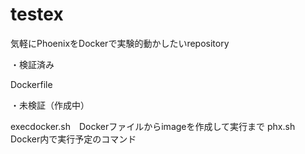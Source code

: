 # testex
気軽にPhoenixをDockerで実験的動かしたいrepository

・検証済み

Dockerfile
 
・未検証（作成中）

execdocker.sh　Dockerファイルからimageを作成して実行まで
phx.sh Docker内で実行予定のコマンド
